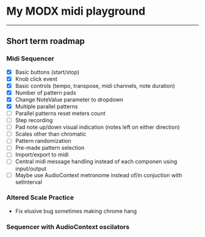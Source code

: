 # My MODX midi playground

---

## Short term roadmap

### Midi Sequencer

- [x] Basic buttons (start/stop)
- [x] Knob click event
- [x] Basic controls (tempo, transpose, midi channels, note duration)
- [x] Number of pattern pads
- [x] Change NoteValue parameter to dropdown
- [x] Multiple parallel patterns
- [ ] Parallel patterns reset meters count
- [ ] Step recording
- [ ] Pad note up/down visual indication (notes left on either direction)
- [ ] Scales other than chromatic
- [ ] Pattern randomization
- [ ] Pre-made pattern selection
- [ ] Import/export to midi
- [ ] Central midi message handling instead of each componen using input/output
- [ ] Maybe use AudioContext metronome instead of/in conjuction with setInterval

### Altered Scale Practice

- Fix elusive bug sometimes making chrome hang

### Sequencer with AudioContext oscilators
